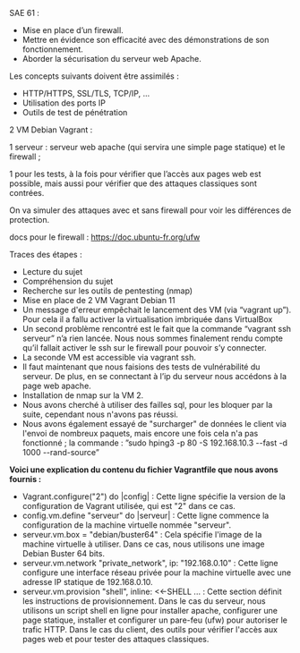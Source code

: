 SAE 61 :

- Mise en place d’un firewall.
- Mettre en évidence son efficacité avec des démonstrations de son fonctionnement.
- Aborder la sécurisation du serveur web Apache.

Les concepts suivants doivent être assimilés :

- HTTP/HTTPS, SSL/TLS, TCP/IP, ...
- Utilisation des ports IP
- Outils de test de pénétration

2 VM Debian Vagrant :

1 serveur : serveur web apache (qui servira une simple page statique) et le firewall ;

1 pour les tests, à la fois pour vérifier que l’accès aux pages web est possible, mais aussi pour vérifier que des attaques classiques sont contrées.

On va simuler des attaques avec et sans firewall pour voir les différences de protection.

docs pour le firewall : <https://doc.ubuntu-fr.org/ufw>

Traces des étapes :

- Lecture du sujet
- Compréhension du sujet
- Recherche sur les outils de pentesting (nmap)
- Mise en place de 2 VM Vagrant Debian 11
- Un message d'erreur empêchait le lancement des VM (via “vagrant up”). Pour cela il a fallu activer la virtualisation imbriquée dans VirtualBox
- Un second problème rencontré est le fait que la commande “vagrant ssh serveur” n’a rien lancée. Nous nous sommes finalement rendu compte qu’il fallait activer le ssh sur le firewall pour pouvoir s’y connecter.
- La seconde VM est accessible via vagrant ssh.
- Il faut maintenant que nous faisions des tests de vulnérabilité du serveur. De plus, en se connectant à l’ip du serveur nous accédons à la page web apache.
- Installation de nmap sur la VM 2.
- Nous avons cherché à utiliser des failles sql, pour les bloquer par la suite, cependant nous n'avons pas réussi.
- Nous avons également essayé de "surcharger" de données le client via l'envoi de nombreux paquets, mais encore une fois cela n'a pas fonctionné ; la commande : ”sudo hping3 -p 80 -S 192.168.10.3 --fast -d 1000 --rand-source”

**Voici une explication du contenu du fichier Vagrantfile que nous avons fournis :**
- Vagrant.configure("2") do |config| : Cette ligne spécifie la version de la configuration de Vagrant utilisée, qui est "2" dans ce cas.
- config.vm.define "serveur" do |serveur| : Cette ligne commence la configuration de la machine virtuelle nommée "serveur".
- serveur.vm.box = "debian/buster64" : Cela spécifie l'image de la machine virtuelle à utiliser. Dans ce cas, nous utilisons une image Debian Buster 64 bits.
- serveur.vm.network "private_network", ip: "192.168.0.10" : Cette ligne configure une interface réseau privée pour la machine virtuelle avec une adresse IP statique de 192.168.0.10.
- serveur.vm.provision "shell", inline: <<-SHELL ... : Cette section définit les instructions de provisionnement. 
Dans le cas du serveur, nous utilisons un script shell en ligne pour installer apache, configurer une page statique, installer et configurer un pare-feu (ufw) pour autoriser le trafic HTTP.
Dans le cas du client, des outils pour vérifier l'accès aux pages web et pour tester des attaques classiques.
